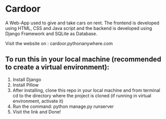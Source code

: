 # Cardoor

A Web-App used to give and take cars on rent. The frontend is developed using HTML, CSS and Java script and the backend is developed using Django Framework and SQLite as Database.

Visit the website on : cardoor.pythonanywhere.com

## To run this in your local machine (recommended to create a virtual environment):
1. Install Django
2. Install Pillow
3. After installing, clone this repo in your local machine and from terminal cd to the directory where the project is cloned (if running in virtual environment, activate it)
4. Run the command: python manage.py runserver
5. Visit the link and Done!
